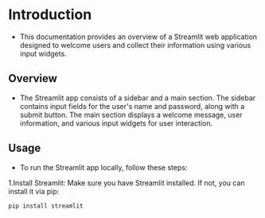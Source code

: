 #  Introduction
- This documentation provides an overview of a Streamlit web application designed to welcome users and collect their information using various input widgets.

## Overview
- The Streamlit app consists of a sidebar and a main section. The sidebar contains input fields for the user's name and password, along with a submit button. The main section displays a welcome message, user information, and various input widgets for user interaction.

## Usage
- To run the Streamlit app locally, follow these steps:

1.Install Streamlit: Make sure you have Streamlit installed. If not, you can install it via pip:

``` python
pip install streamlit
```